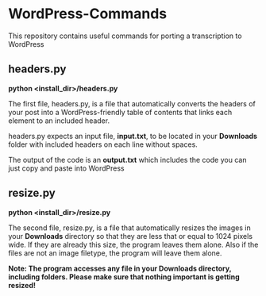 # WordPress-Commands
This repository contains useful commands for porting a transcription to WordPress

## headers.py

**python <install_dir>/headers.py**

The first file, headers.py, is a file that automatically converts the headers of your post into a WordPress-friendly table of contents that links each element to an included header.

headers.py expects an input file, **input.txt**, to be located in your **Downloads** folder with included headers on each line without spaces.

The output of the code is an **output.txt** which includes the code you can just copy and paste into WordPress

## resize.py

**python <install_dir>/resize.py**

The second file, resize.py, is a file that automatically resizes the images in your **Downloads** directory so that they are less that or equal to 1024 pixels wide. If they are already this size, the program leaves them alone. Also if the files are not an image filetype, the program will leave them alone.

**Note: The program accesses any file in your Downloads directory, including folders. Please make sure that nothing important is getting resized!**
